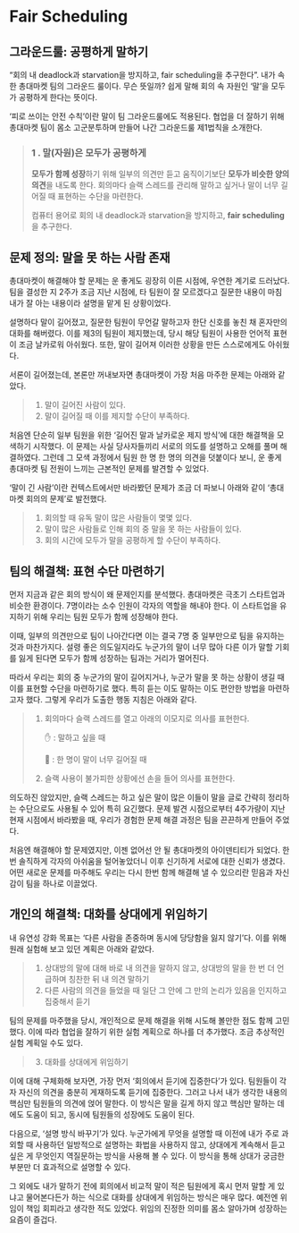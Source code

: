 # Fair Scheduling

## 그라운드룰: 공평하게 말하기

“회의 내 deadlock과 starvation을 방지하고, fair scheduling을 추구한다”. 내가 속한 총대마켓 팀의 그라운드 룰이다. 무슨 뜻일까? 쉽게 말해 회의 속 자원인 ‘말’을 모두가 공평하게 한다는 뜻이다. 

‘피로 쓰이는 안전 수칙’이란 말이 팀 그라운드룰에도 적용된다. 협업을 더 잘하기 위해 총대마켓 팀이 몸소 고군분투하며 만들어 나간 그라운드룰 제1법칙을 소개한다.

> ### 1 . 말(자원)은 모두가 공평하게
> 
> **모두가 함께 성장**하기 위해 일부의 의견만 듣고 움직이기보단 **모두가 비슷한 양의 의견**을 내도록 한다. 회의마다 슬랙 스레드를 관리해 말하고 싶거나 말이 너무 길어질 때 표현하는 수단을 마련한다. 
> 
> 컴퓨터 용어로 회의 내 deadlock과 starvation을 방지하고, **fair scheduling** 을 추구한다.

## 문제 정의: 말을 못 하는 사람 존재

총대마켓이 해결해야 할 문제는 운 좋게도 굉장히 이른 시점에, 우연한 계기로 드러났다. 팀을 결성한 지 2주가 조금 지난 시점에, 타 팀원이 잘 모르겠다고 질문한 내용이 마침 내가 잘 아는 내용이라 설명을 맡게 된 상황이었다. 

설명하다 말이 길어졌고, 질문한 팀원이 무언갈 말하고자 한단 신호를 놓친 채 혼자만의 대화를 해버렸다. 이를 제3의 팀원이 제지했는데, 당시 해당 팀원이 사용한 언어적 표현이 조금 날카로워 아쉬웠다. 또한, 말이 길어져 이러한 상황을 만든 스스로에게도 아쉬웠다.

서론이 길어졌는데, 본론만 꺼내보자면 총대마켓이 가장 처음 마주한 문제는 아래와 같았다.

> 1. 말이 길어진 사람이 있다.
> 2. 말이 길어질 때 이를 제지할 수단이 부족하다.

처음엔 단순히 일부 팀원을 위한 ‘길어진 말과 날카로운 제지 방식’에 대한 해결책을 모색하기 시작했다. 이 문제는 사실 당사자들끼리 서로의 의도를 설명하고 오해를 풀며 해결하였다. 그런데 그 모색 과정에서 팀원 한 명 한 명의 의견을 덧붙이다 보니, 운 좋게 총대마켓 팀 전원이 느끼는 근본적인 문제를 발견할 수 있었다.

‘말이 긴 사람’이란 컨텍스트에서만 바라봤던 문제가 조금 더 파보니 아래와 같이 ‘총대마켓 회의의 문제’로 발전했다.

> 1. 회의할 때 유독 말이 많은 사람들이 몇몇 있다.
> 2. 말이 많은 사람들로 인해 회의 중 말을 못 하는 사람들이 있다.
> 3. 회의 시간에 모두가 말을 공평하게 할 수단이 부족하다.

## 팀의 해결책: 표현 수단 마련하기

먼저 지금과 같은 회의 방식이 왜 문제인지를 분석했다. 총대마켓은 극초기 스타트업과 비슷한 환경이다. 7명이라는 소수 인원이 각자의 역할을 해내야 한다. 이 스타트업을 유지하기 위해 우리는 팀원 모두가 함께 성장해야 한다. 

이때, 일부의 의견만으로 팀이 나아간다면 이는 결국 7명 중 일부만으로 팀을 유지하는 것과 마찬가지다. 설령 좋은 의도일지라도 누군가의 말이 너무 많아 다른 이가 말할 기회를 잃게 된다면 모두가 함께 성장하는 팀과는 거리가 멀어진다.

따라서 우리는 회의 중 누군가의 말이 길어지거나, 누군가 말을 못 하는 상황이 생길 때 이를 표현할 수단을 마련하기로 했다. 특히 듣는 이도 말하는 이도 편안한 방법을 마련하고자 했다. 그렇게 우리가 도출한 행동 지침은 아래와 같다.

> 1. 회의마다 슬랙 스레드를 열고 아래의 이모지로 의사를 표현한다.
>     
>     ✋ : 말하고 싶을 때
>     
>     🚚 : 한 명이 말이 너무 길어질 때
>    
> 2. 슬랙 사용이 불가피한 상황에선 손을 들어 의사를 표현한다.

의도하진 않았지만, 슬랙 스레드는 하고 싶은 말이 많은 이들이 말을 글로 간략히 정리하는 수단으로도 사용될 수 있어 특히 요긴했다. 문제 발견 시점으로부터 4주가량이 지난 현재 시점에서 바라봤을 때, 우리가 경험한 문제 해결 과정은 팀을 끈끈하게 만들어 주었다. 

처음엔 해결해야 할 문제였지만, 이젠 없어선 안 될 총대마켓의 아이덴티티가 되었다. 한 번 솔직하게 각자의 아쉬움을 털어놓았더니 이후 신기하게 서로에 대한 신뢰가 생겼다. 어떤 새로운 문제를 마주해도 우리는 다시 한번 함께 해결해 낼 수 있으리란 믿음과 자신감이 팀을 하나로 이끌었다.

## 개인의 해결책: 대화를 상대에게 위임하기

내 유연성 강화 목표는 ‘다른 사람을 존중하며 동시에 당당함을 잃지 않기’다. 이를 위해 원래 실험해 보고 있던 계획은 아래와 같았다.

> 1. 상대방의 말에 대해 바로 내 의견을 말하지 않고, 상대방의 말을 한 번 더 언급하며 칭찬한 뒤 내 의견 말하기
> 2. 다른 사람의 의견을 들었을 때 일단 그 안에 그 만의 논리가 있음을 인지하고 집중해서 듣기

팀의 문제를 마주했을 당시, 개인적으로 문제 해결을 위해 시도해 볼만한 점도 함께 고민했다. 이에 따라 협업을 잘하기 위한 실험 계획으로 하나를 더 추가했다. 조금 추상적인 실험 계획일 수도 있다. 

> 3. 대화를 상대에게 위임하기

이에 대해 구체화해 보자면, 가장 먼저 ‘회의에서 듣기에 집중한다’가 있다. 팀원들이 각자 자신의 의견을 충분히 게재하도록 듣기에 집중한다. 그러고 나서 내가 생각한 내용의 핵심만 팀원들의 의견에 얹어 말한다. 이 방식은 말을 길게 하지 않고 핵심만 말하는 데에도 도움이 되고, 동시에 팀원들의 성장에도 도움이 된다.

다음으로, ‘설명 방식 바꾸기’가 있다. 누군가에게 무엇을 설명할 때 이전에 내가 주로 과외할 때 사용하던 일방적으로 설명하는 화법을 사용하지 않고, 상대에게 계속해서 듣고 싶은 게 무엇인지 역질문하는 방식을 사용해 볼 수 있다. 이 방식을 통해 상대가 궁금한 부분만 더 효과적으로 설명할 수 있다.

그 외에도 내가 말하기 전에 회의에서 비교적 말이 적은 팀원에게 혹시 먼저 말할 게 있냐고 물어본다든가 하는 식으로 대화를 상대에게 위임하는 방식은 매우 많다. 예전엔 위임이 책임 회피라고 생각한 적도 있었다. 위임의 진정한 의미를 몸소 알아가며 성장하는 요즘이 즐겁다.